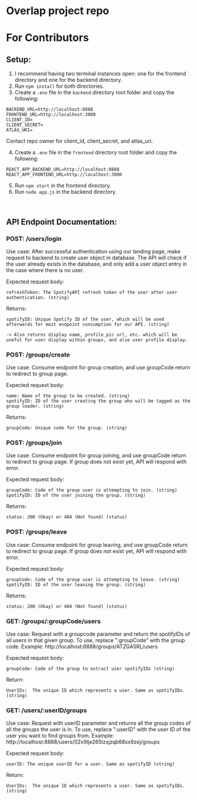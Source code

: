 # Overlap project repo

# For Contributors
## Setup:
1. I recommend having two terminal instances open: one for the frontend directory and one for the backend directory.
2. Run `npm install` for both directories.
3. Create a `.env` file in the `backend` directory root folder and copy the following:
```
BACKEND_URL=http://localhost:8888
FRONTEND_URL=http://localhost:3000
CLIENT_ID=
CLIENT_SECRET=
ATLAS_URI=
```
Contact repo owner for client_id, client_secret, and atlas_uri.

4. Create a `.env` file in the `frontend` directory root folder and copy the following:
```
REACT_APP_BACKEND_URL=http://localhost:8888
REACT_APP_FRONTEND_URL=http://localhost:3000
```
5. Run `npm start` in the frontend directory.
6. Run `node app.js` in the backend directory.  
<br/>

## API Endpoint Documentation:
### POST: /users/login
Use case:
After successful authentication using our landing page, make request to backend to create user object in database. The API will check if the user already exists in the database, and only add a user object entry in the case where there is no user.

Expected request body:
```
refreshToken: The SpotifyAPI refresh token of the user after user authentication. (string)
```

Returns:
```
spotifyID: Unique Spotify ID of the user, which will be used afterwards for most endpoint consumption for our API. (string)

-> Also returns display name, profile_pic url, etc. which will be useful for user display within groups, and also user profile display.
```

### POST: /groups/create
Use case:
Consume endpoint for group creation, and use groupCode return to redirect to group page.

Expected request body:
```
name: Name of the group to be created. (string)
spotifyID: ID of the user creating the group who will be tagged as the group leader. (string)
```

Returns:
```
groupCode: Unique code for the group. (string)
```

### POST: /groups/join
Use case:
Consume endpoint for group joining, and use groupCode return to redirect to group page. If group does not exist yet, API will respond with error.

Expected request body:
```
groupCode: Code of the group user is attempting to join. (string)
spotifyID: ID of the user joining the group. (string)
```

Returns:
```
status: 200 (Okay) or 404 (Not found) (status)
```

### POST: /groups/leave
Use case:
Consume endpoint for group leaving, and use groupCode return to redirect to group page. If group does not exist yet, API will respond with error.

Expected request body:
```
groupCode: Code of the group user is attempting to leave. (string)
spotifyID: ID of the user leaving the group. (string)
```

Returns:
```
status: 200 (Okay) or 404 (Not found) (status)
```


### GET: /groups/:groupCode/users
Use case:
Request with a groupcode parameter and return the spotifyIDs of all users in that given group. To use, replace ":groupCode" with the group code. Example: http://localhost:8888/groups/ATZGA5RL/users

Expected request body:

```
groupCode: Code of the group to extract user spotifyIDs (string)
```

Return:

```
UserIDs:  The unique ID which represents a user. Same as spotifyIDs. (string)
```

### GET: /users/:userID/groups
Use case:
Request with userID parameter and returns all the group codes of all the groups the user is in. To use, replace ":userID" with the user ID of the user you want to find groups from. 
Example: http://localhost:8888/users/02v9lje265lzsjzqb68sx9zej/groups

Expected request body:

```
userID: The unique userID for a user. Same as spotifyID (string)
```

Return:

```
UserIDs:  The unique ID which represents a user. Same as spotifyIDs. (string)
```
